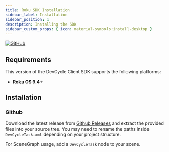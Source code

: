 ```yaml
---
title: Roku SDK Installation
sidebar_label: Installation
sidebar_position: 1
description: Installing the SDK
sidebar_custom_props: { icon: material-symbols:install-desktop }
---
```


[![GitHub](https://img.shields.io/github/stars/devcyclehq/roku-client-sdk.svg?style=social&label=Star&maxAge=2592000)](https://github.com/devcyclehq/roku-client-sdk)

## Requirements

This version of the DevCycle Client SDK supports the following platforms:

- **Roku OS 9.4+**

## Installation

[//]: # 'wizard-install-start'

### Github

Download the latest release from [Github Releases](https://github.com/DevCycleHQ/roku-client-sdk/releases) and extract the provided files into your source tree. You may need to rename the paths inside `DevCycleTask.xml` depending on your project structure.

For SceneGraph usage, add a `DevCycleTask` node to your scene.
